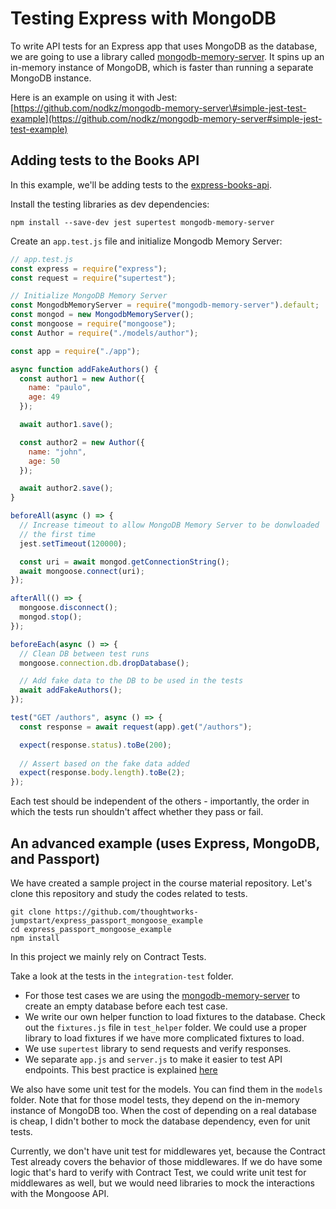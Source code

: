 # Testing Express with MongoDB

To write API tests for an Express app that uses MongoDB as the database, we are going to use a library called [mongodb-memory-server](https://github.com/nodkz/mongodb-memory-server). It spins up an in-memory instance of MongoDB, which is faster than running a separate MongoDB instance.

Here is an example on using it with Jest: [https://github.com/nodkz/mongodb-memory-server\#simple-jest-test-example](https://github.com/nodkz/mongodb-memory-server#simple-jest-test-example)

## Adding tests to the Books API

In this example, we'll be adding tests to the [express-books-api](https://github.com/thoughtworks-jumpstart/express-books-api).

Install the testing libraries as dev dependencies:

```text
npm install --save-dev jest supertest mongodb-memory-server
```

Create an `app.test.js` file and initialize Mongodb Memory Server:

```javascript
// app.test.js
const express = require("express");
const request = require("supertest");

// Initialize MongoDB Memory Server
const MongodbMemoryServer = require("mongodb-memory-server").default;
const mongod = new MongodbMemoryServer();
const mongoose = require("mongoose");
const Author = require("./models/author");

const app = require("./app");

async function addFakeAuthors() {
  const author1 = new Author({
    name: "paulo",
    age: 49
  });

  await author1.save();

  const author2 = new Author({
    name: "john",
    age: 50
  });

  await author2.save();
}

beforeAll(async () => {
  // Increase timeout to allow MongoDB Memory Server to be donwloaded
  // the first time
  jest.setTimeout(120000);

  const uri = await mongod.getConnectionString();
  await mongoose.connect(uri);
});

afterAll(() => {
  mongoose.disconnect();
  mongod.stop();
});

beforeEach(async () => {
  // Clean DB between test runs
  mongoose.connection.db.dropDatabase();

  // Add fake data to the DB to be used in the tests
  await addFakeAuthors();
});

test("GET /authors", async () => {
  const response = await request(app).get("/authors");

  expect(response.status).toBe(200);
  
  // Assert based on the fake data added
  expect(response.body.length).toBe(2);
});
```

Each test should be independent of the others - importantly, the order in which the tests run shouldn't affect whether they pass or fail.

## An advanced example \(uses Express, MongoDB, and Passport\)

We have created a sample project in the course material repository. Let's clone this repository and study the codes related to tests.

```text
git clone https://github.com/thoughtworks-jumpstart/express_passport_mongoose_example
cd express_passport_mongoose_example
npm install
```

In this project we mainly rely on Contract Tests.

Take a look at the tests in the `integration-test` folder.

* For those test cases we are using the [mongodb-memory-server](https://github.com/nodkz/mongodb-memory-server) to create an empty database before each test case.
* We write our own helper function to load fixtures to the database. Check out the `fixtures.js` file in `test_helper` folder. We could use a proper library to load fixtures if we have more complicated fixtures to load.
* We use `supertest` library to send requests and verify responses.
* We separate `app.js` and `server.js` to make it easier to test API endpoints. This best practice is explained [here](https://github.com/i0natan/nodebestpractices/blob/master/sections/projectstructre/separateexpress.md)

We also have some unit test for the models. You can find them in the `models` folder. Note that for those model tests, they depend on the in-memory instance of MongoDB too. When the cost of depending on a real database is cheap, I didn't bother to mock the database dependency, even for unit tests.

Currently, we don't have unit test for middlewares yet, because the Contract Test already covers the behavior of those middlewares. If we do have some logic that's hard to verify with Contract Test, we could write unit test for middlewares as well, but we would need libraries to mock the interactions with the Mongoose API.

